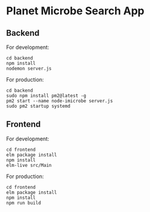 # Planet Microbe Search App

## Backend 

For development:
```
cd backend
npm install
nodemon server.js
```

For production:
```
cd backend
sudo npm install pm2@latest -g
pm2 start --name node-imicrobe server.js
sudo pm2 startup systemd
```

## Frontend

For development:
```
cd frontend
elm package install
npm install
elm-live src/Main
```

For production:
```
cd frontend
elm package install
npm install
npm run build
```
